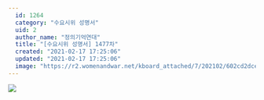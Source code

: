```yaml
---
  id: 1264
  category: "수요시위 성명서"
  uid: 2
  author_name: "정의기억연대"
  title: "[수요시위 성명서] 1477차"
  created: "2021-02-17 17:25:06"
  updated: "2021-02-17 17:25:06"
  image: "https://r2.womenandwar.net/kboard_attached/7/202102/602cd2dcedba51331448.jpg"
---
```

![](https://r2.womenandwar.net/kboard_attached/7/202102/602cd2dcedba51331448.jpg)